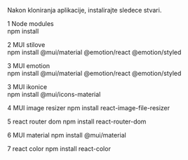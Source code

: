 Nakon kloniranja aplikacije, instalirajte sledece stvari.

1 Node modules   
npm install

2 MUI stilove    
npm install @mui/material @emotion/react @emotion/styled

3 MUI emotion   
npm install @mui/material @emotion/react @emotion/styled

3 MUI ikonice   
npm install @mui/icons-material

4 MUI image resizer 
npm install react-image-file-resizer

5 react router dom
npm install react-router-dom

6 MUI material
npm install @mui/material

7 react color
npm install react-color
